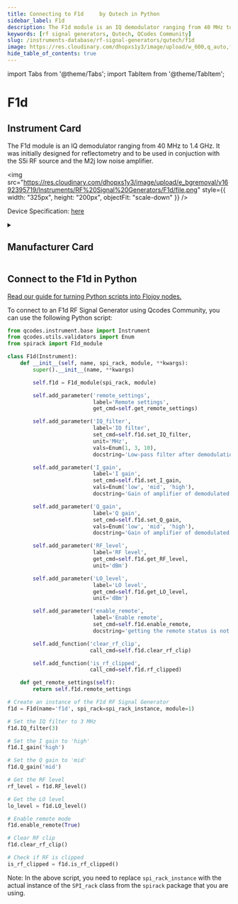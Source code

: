 ```yaml
---
title: Connecting to F1d	 by Qutech in Python
sidebar_label: F1d	
description: The F1d module is an IQ demodulator ranging from 40 MHz to 1.4 GHz. It was initially designed for reflectometry and to be used in conjuction with the S5i RF source and the M2j low noise amplifier.
keywords: [rf signal generators, Qutech, QCodes Community]
slug: /instruments-database/rf-signal-generators/qutech/f1d
image: https://res.cloudinary.com/dhopxs1y3/image/upload/w_600,q_auto,f_auto/e_bgremoval/v1692395719/Instruments/RF%20Signal%20Generators/F1d/file.jpg
hide_table_of_contents: true
---
```


import Tabs from '@theme/Tabs';
import TabItem from '@theme/TabItem';

# F1d	

## Instrument Card

<div className="flex">

<div>

The F1d module is an IQ demodulator ranging from 40 MHz to 1.4 GHz. It was initially designed for reflectometry and to be used in conjuction with the S5i RF source and the M2j low noise amplifier.

</div>

<img src="https://res.cloudinary.com/dhopxs1y3/image/upload/e_bgremoval/v1692395719/Instruments/RF%20Signal%20Generators/F1d/file.png" style={{ width: "325px", height: "200px", objectFit: "scale-down" }} />

</div>

<div className="flex text-center">

<p>Device Specification: <a target="\_blank" href="/instruments-database/all-instruments/">here</a></p>

</div>

<details style={{ marginTop: "15px"}}>
<summary><h2>Manufacturer Card</h2></summary>

<img src="https://res.cloudinary.com/dhopxs1y3/image/upload/v1692806156/Instruments/Vendor%20Logos/QuTech.png" style={{ width: "100%", height: "170px",objectFit: "scale-down" }} />

At QuTech, we work on a radically new technology with world-changing potential. Our mission: to develop scalable prototypes of a quantum computer and an inherently safe quantum internet, based on the fundamental laws of quantum mechanics.

<ul>
  <li>Headquarters: CJ Delft, Netherlands</li>
  <li>Yearly Revenue (millions, USD): 41.3</li>
  <li>Vendor Website: <a href="https://qutech.nl/">here</a></li>
</ul>
</details>

## Connect to the F1d	 in Python

[Read our guide for turning Python scripts into Flojoy nodes.](https://docs.flojoy.ai/custom-nodes/creating-custom-node/)
<Tabs>
<TabItem value="QCodes Community" label="QCodes Community">

To connect to an F1d RF Signal Generator using Qcodes Community, you can use the following Python script:

```python
from qcodes.instrument.base import Instrument
from qcodes.utils.validators import Enum
from spirack import F1d_module

class F1d(Instrument):
    def __init__(self, name, spi_rack, module, **kwargs):
        super().__init__(name, **kwargs)

        self.f1d = F1d_module(spi_rack, module)

        self.add_parameter('remote_settings',
                           label='Remote settings',
                           get_cmd=self.get_remote_settings)

        self.add_parameter('IQ_filter',
                           label='IQ filter',
                           set_cmd=self.f1d.set_IQ_filter,
                           unit='MHz',
                           vals=Enum(1, 3, 10),
                           docstring='Low-pass filter after demodulation')

        self.add_parameter('I_gain',
                           label='I gain',
                           set_cmd=self.f1d.set_I_gain,
                           vals=Enum('low', 'mid', 'high'),
                           docstring='Gain of amplifier of demodulated signal')

        self.add_parameter('Q_gain',
                           label='Q gain',
                           set_cmd=self.f1d.set_Q_gain,
                           vals=Enum('low', 'mid', 'high'),
                           docstring='Gain of amplifier of demodulated signal')

        self.add_parameter('RF_level',
                           label='RF level',
                           get_cmd=self.f1d.get_RF_level,
                           unit='dBm')

        self.add_parameter('LO_level',
                           label='LO level',
                           get_cmd=self.f1d.get_LO_level,
                           unit='dBm')

        self.add_parameter('enable_remote',
                           label='Enable remote',
                           set_cmd=self.f1d.enable_remote,
                           docstring='getting the remote status is not possible')

        self.add_function('clear_rf_clip',
                          call_cmd=self.f1d.clear_rf_clip)

        self.add_function('is_rf_clipped',
                          call_cmd=self.f1d.rf_clipped)

    def get_remote_settings(self):
        return self.f1d.remote_settings

# Create an instance of the F1d RF Signal Generator
f1d = F1d(name='f1d', spi_rack=spi_rack_instance, module=1)

# Set the IQ filter to 3 MHz
f1d.IQ_filter(3)

# Set the I gain to 'high'
f1d.I_gain('high')

# Set the Q gain to 'mid'
f1d.Q_gain('mid')

# Get the RF level
rf_level = f1d.RF_level()

# Get the LO level
lo_level = f1d.LO_level()

# Enable remote mode
f1d.enable_remote(True)

# Clear RF clip
f1d.clear_rf_clip()

# Check if RF is clipped
is_rf_clipped = f1d.is_rf_clipped()
```

Note: In the above script, you need to replace `spi_rack_instance` with the actual instance of the `SPI_rack` class from the `spirack` package that you are using.

</TabItem>
</Tabs>